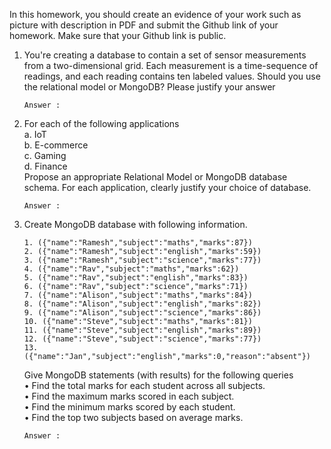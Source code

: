 In this homework, you should create an evidence of your work such as picture with description
in PDF and submit the Github link of your homework. Make sure that your Github link is public.

1. You're creating a database to contain a set of sensor measurements from a two-dimensional grid.
Each measurement is a time-sequence of readings, and each reading contains ten labeled values.
Should you use the relational model or MongoDB? Please justify your answer

    ```
    Answer : 
    ```


2. For each of the following applications <br>
a. IoT <br>
b. E-commerce<br>
c. Gaming<br>
d. Finance<br>
Propose an appropriate Relational Model or MongoDB database schema. For each application,
clearly justify your choice of database.
    ```
    Answer : 
    ```

3. Create MongoDB database with following information.
    ```
    1. ({"name":"Ramesh","subject":"maths","marks":87})
    2. ({"name":"Ramesh","subject":"english","marks":59})
    3. ({"name":"Ramesh","subject":"science","marks":77})
    4. ({"name":"Rav","subject":"maths","marks":62})
    5. ({"name":"Rav","subject":"english","marks":83})
    6. ({"name":"Rav","subject":"science","marks":71})
    7. ({"name":"Alison","subject":"maths","marks":84})
    8. ({"name":"Alison","subject":"english","marks":82})
    9. ({"name":"Alison","subject":"science","marks":86})
    10. ({"name":"Steve","subject":"maths","marks":81})
    11. ({"name":"Steve","subject":"english","marks":89})
    12. ({"name":"Steve","subject":"science","marks":77})
    13. ({"name":"Jan","subject":"english","marks":0,"reason":"absent"})
    ```
    Give MongoDB statements (with results) for the following queries <br>
    • Find the total marks for each student across all subjects.<br>
    • Find the maximum marks scored in each subject.<br>
    • Find the minimum marks scored by each student.<br>
    • Find the top two subjects based on average marks.<br>
    ```
    Answer : 
    ```